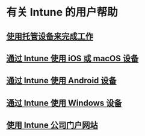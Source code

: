 # 有关 Intune 的用户帮助
## [使用托管设备来完成工作](company-portal-frequently-asked-questions.md)
## [通过 Intune 使用 iOS 或 macOS 设备](using-your-ios-or-macOS-device-with-intune.md)
## [通过 Intune 使用 Android 设备](using-your-android-device-with-intune.md)
## [通过 Intune 使用 Windows 设备](using-your-windows-device-with-intune.md)
## [使用 Intune 公司门户网站](using-the-intune-company-portal-website.md)


<!--HONumber=Feb17_HO2-->


